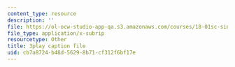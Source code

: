 ```yaml
---
content_type: resource
description: ''
file: https://ol-ocw-studio-app-qa.s3.amazonaws.com/courses/18-01sc-single-variable-calculus-fall-2010/cb7a8724b48d56298b71cf312f6bf17e_hjZhPczMkL4.vtt
file_type: application/x-subrip
resourcetype: Other
title: 3play caption file
uid: cb7a8724-b48d-5629-8b71-cf312f6bf17e
---
```

